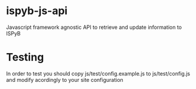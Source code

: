 # ispyb-js-api
Javascript framework agnostic API to retrieve and update information to ISPyB

Testing
=======

In order to test you should copy js/test/config.example.js to js/test/config.js and modify acordingly to your site configuration
